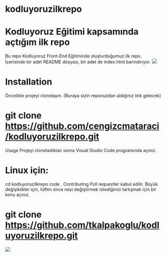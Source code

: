 # kodluyoruzilkrepo
Kodluyoruz Eğitimi kapsamında açtığım ilk repo
=======
Bu repo Kodluyoruz Front-End Eğitiminde oluşturduğumuz ilk repo. İçerisinde bir adet README dosyası, bir adet de index.html barındırıyor.
![](https://prnt.sc/-C-4ax_XEohI)

# **Installation**
Öncelikle projeyi clonelayın. (Buraya sizin reponuzdan aldığınız link gelecek)

# **git clone https://github.com/cengizcmataraci/kodluyoruzilkrepo.git**
Usage
Projeyi cloneladıktan sonra Visual Studio Code programında açınız.

# **Linux için:**

cd kodluyoruzilkrepo
code .
Contributing
Pull requestler kabul edilir. Büyük değişiklikler için, lütfen önce neyi değiştirmek istediğinizi tartışmak için bir konu açınız.

# **git clone https://github.com/tkalpakoglu/kodluyoruzilkrepo.git**

![](https://prnt.sc/z7K3aQF_sGOd)